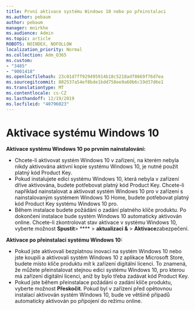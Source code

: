 ```yaml
---
title: První aktivace systému Windows 10 nebo po přeinstalaci
ms.author: pebaum
author: pebaum
manager: mnirkhe
ms.audience: Admin
ms.topic: article
ROBOTS: NOINDEX, NOFOLLOW
localization_priority: Normal
ms.collection: Adm_O365
ms.custom:
- "3485"
- "9001418"
ms.openlocfilehash: 23c01d7ff929495914b18c5218adf8669f76d7ea
ms.sourcegitcommit: 802537a54ef8bde1bdd758ee9a60b6c19d37d6e1
ms.translationtype: MT
ms.contentlocale: cs-CZ
ms.lasthandoff: 12/19/2019
ms.locfileid: "40796023"
---
```

# <a name="activate-windows-10"></a>Aktivace systému Windows 10

**Aktivace systému Windows 10 po prvním nainstalování:**

- Chcete-li aktivovat systém Windows 10 v zařízení, na kterém nebyla nikdy aktivována aktivní kopie systému Windows 10, je nutné použít platný kód Product Key.
- Pokud instalujete edici systému Windows 10, která nebyla v zařízení dříve aktivována, budete potřebovat platný kód Product Key. Chcete-li například nainstalovat a aktivovat systém Windows 10 pro v zařízení s nainstalovaným systémem Windows 10 Home, budete potřebovat platný kód Product Key systému Windows 10 pro.
- Během instalace budete požádáni o zadání platného klíče produktu. Po dokončení instalace bude systém Windows 10 automaticky aktivován online. Chcete-li zkontrolovat stav aktivace v systému Windows 10, vyberte možnost **Spustit**> **** > **aktualizaci &** > **Aktivace**zabezpečení.

**Aktivace po přeinstalaci systému Windows 10:**

- Pokud jste aktivovali bezplatnou inovaci na systém Windows 10 nebo jste koupili a aktivovali systém Windows 10 z aplikace Microsoft Store, budete místo klíče produktu mít k zařízení digitální licenci. To znamená, že můžete přeinstalovat stejnou edici systému Windows 10, pro kterou má zařízení digitální licenci, aniž by bylo třeba zadávat kód Product Key.
- Pokud jste během přeinstalace požádáni o zadání klíče produktu, vyberte možnost **Přeskočit**. Pokud byl v zařízení před opětovnou instalací aktivován systém Windows 10, bude ve většině případů automaticky aktivován po připojení do režimu online.
